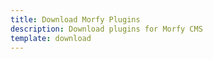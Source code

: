 ```yaml
---
title: Download Morfy Plugins
description: Download plugins for Morfy CMS
template: download
---
```

